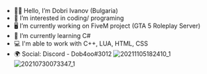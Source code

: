  - 🙋‍♂️ Hello, I’m Dobri Ivanov (Bulgaria)
 - 👀 I’m interested in coding/ programing
 - 🖥 I’m currently working on FiveM project (GTA 5 Roleplay Server)
 - 📖 I’m currently learning C#
 - 💻 I'm able to work with C++, LUA, HTML, CSS
 - 🌍 Social: Discord - Dob4oo#3012
![20211105182410_1](https://softuni.bg/certificates/certificates/converttoimage/124890?code=88cdd95e)
![20210730073347_1](https://softuni.bg/certificates/certificates/converttoimage/124890?code=88cdd95e)
<!--
**dobri-ivanov/dobri-ivanov** is a ✨ _special_ ✨ repository because its `README.md` (this file) appears on your GitHub profile.

Here are some ideas to get you started:

🙋‍♂️ Hello, I’m Dobri Ivanov (Bulgaria)
👀 I’m interested in coding/ programing
🖥 I’m currently working on FiveM project (GTA 5 Roleplay Server)
📖 I’m currently learning C#
💻 I'm able to work with C++, LUA, HTML, CSS
🌍 Social: Discord - Dob4oo#3012
-->

